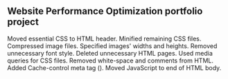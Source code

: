## Website Performance Optimization portfolio project

Moved essential CSS to HTML header.
Minified remaining CSS files.
Compressed image files.
Specified images' widths and heights.
Removed unnecessary font style.
Deleted unnecessary HTML pages.
Used media queries for CSS files.
Removed white-space and comments from HTML.
Added Cache-control meta tag (<meta http-equiv="Cache-control" content="max-age=600, public">).
Moved JavaScript to end of HTML body.


